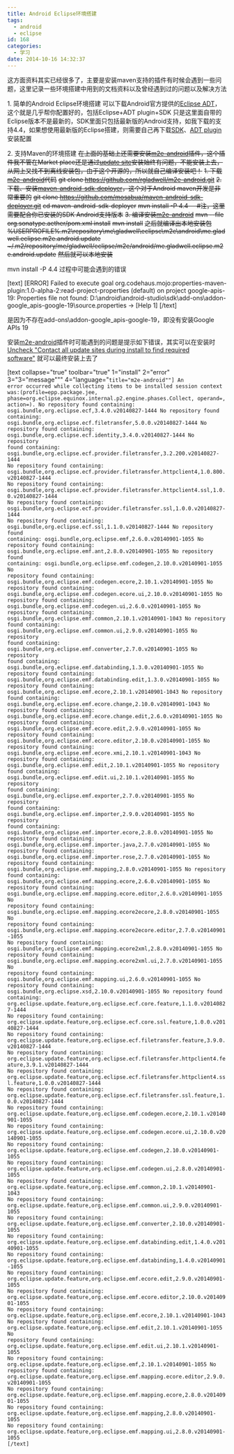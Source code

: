 ```yaml
---
title: Android Eclipse环境搭建
tags:
  - android
  - eclipse
id: 168
categories:
  - 学习
date: 2014-10-16 14:32:37
---
```


这方面资料其实已经很多了，主要是安装maven支持的插件有时候会遇到一些问题，这里记录一些环境搭建中用到的文档资料以及曾经遇到过的问题以及解决方法

<!--more-->

1\. 简单的Android Eclipse环境搭建
可以下载Android官方提供的[Eclipse ADT](http://developer.android.com/sdk/index.html)，这个就是几乎帮你配置好的，包括Eclipse+ADT plugin+SDK
只是这里面自带的Eclipse版本不是最新的，SDK里面只包括最新版的Android支持，如我下载的支持4.4，如果想使用最新版的Eclipse搭建，则需要自己再下载[SDK](http://developer.android.com/sdk/installing/index.html?pkg=tools)、[ADT plugin](http://developer.android.com/sdk/installing/installing-adt.html)安装配置

2\. 支持Maven的环境搭建
<del>在上面的基础上还需要安装[m2e-android](http://rgladwell.github.io/m2e-android/)插件，这个插件我不管在Market place还是通过[update site](http://rgladwell.github.com/m2e-android/updates/)安装始终有问题，不能安装上去，从网上又找不到离线安装包，由于这个开源的，所以就自己编译安装吧！</del>
<del> 1\. 下载[m2e-android](https://github.com/rgladwell/m2e-android)代码</del>
<del> git clone https://github.com/rgladwell/m2e-android.git</del>
<del> 2\. 下载、安装[maven-android-sdk-deployer](https://github.com/mosabua/maven-android-sdk-deployer)，这个对于Android maven开发是非常重要的</del>
<del> git clone https://github.com/mosabua/maven-android-sdk-deployer.git</del>
<del> cd maven-android-sdk-deployer</del>
<del> mvn install -P 4.4     #注，这里需要配合你已安装的SDK Android支持版本</del>
<del> 3\. 编译安装[m2e-android](https://github.com/rgladwell/m2e-android)</del>
<del> mvn --file org.sonatype.aether/pom.xml install</del>
<del> mvn install</del>
<del>之后就编译出本地安装包</del>
<del>%USERPROFILE%\.m2\repository\me\gladwell\eclipse\m2e\android\me.gladwell.eclipse.m2e.android.update</del>
<del>~/.m2/repository/me/gladwell/eclipse/m2e/android/me.gladwell.eclipse.m2e.android.update</del>
<del>然后就可以本地安装</del>

mvn install -P 4.4 过程中可能会遇到的错误

[text]
 [ERROR] Failed to execute goal org.codehaus.mojo:properties-maven-plugin:1.0-alpha-2:read-project-properties (default) on project google-apis-19: Properties file not found: D:\android\android-studio\sdk\add-ons\addon-google_apis-google-19\source.properties -> [Help 1]
[/text]

是因为不存在add-ons\addon-google_apis-google-19，即没有安装Google APIs 19

安装[m2e-android](http://rgladwell.github.io/m2e-android/)插件时可能遇到的问题是提示如下错误，其实可以在安装时[Uncheck "Contact all update sites during install to find required software"](http://stackoverflow.com/questions/6470802/what-to-do-about-eclipses-no-repository-found-containing-error-messages) 就可以最终安装上去了

[text collapse="true" toolbar="true" 1="install" 2="error" 3="3="message"</code>"" 4="language="<code>title="m2e-android""]
An error occurred while collecting items to be installed
session context was:(profile=epp.package.jee, phase=org.eclipse.equinox.internal.p2.engine.phases.Collect, operand=, action=).
No repository found containing: osgi.bundle,org.eclipse.ecf,3.4.0.v20140827-1444
No repository found containing: osgi.bundle,org.eclipse.ecf.filetransfer,5.0.0.v20140827-1444
No repository found containing: osgi.bundle,org.eclipse.ecf.identity,3.4.0.v20140827-1444
No repository found containing: osgi.bundle,org.eclipse.ecf.provider.filetransfer,3.2.200.v20140827-1444
No repository found containing: osgi.bundle,org.eclipse.ecf.provider.filetransfer.httpclient4,1.0.800.v20140827-1444
No repository found containing: osgi.bundle,org.eclipse.ecf.provider.filetransfer.httpclient4.ssl,1.0.0.v20140827-1444
No repository found containing: osgi.bundle,org.eclipse.ecf.provider.filetransfer.ssl,1.0.0.v20140827-1444
No repository found containing: osgi.bundle,org.eclipse.ecf.ssl,1.1.0.v20140827-1444
No repository found containing: osgi.bundle,org.eclipse.emf,2.6.0.v20140901-1055
No repository found containing: osgi.bundle,org.eclipse.emf.ant,2.8.0.v20140901-1055
No repository found containing: osgi.bundle,org.eclipse.emf.codegen,2.10.0.v20140901-1055
No repository found containing: osgi.bundle,org.eclipse.emf.codegen.ecore,2.10.1.v20140901-1055
No repository found containing: osgi.bundle,org.eclipse.emf.codegen.ecore.ui,2.10.0.v20140901-1055
No repository found containing: osgi.bundle,org.eclipse.emf.codegen.ui,2.6.0.v20140901-1055
No repository found containing: osgi.bundle,org.eclipse.emf.common,2.10.1.v20140901-1043
No repository found containing: osgi.bundle,org.eclipse.emf.common.ui,2.9.0.v20140901-1055
No repository found containing: osgi.bundle,org.eclipse.emf.converter,2.7.0.v20140901-1055
No repository found containing: osgi.bundle,org.eclipse.emf.databinding,1.3.0.v20140901-1055
No repository found containing: osgi.bundle,org.eclipse.emf.databinding.edit,1.3.0.v20140901-1055
No repository found containing: osgi.bundle,org.eclipse.emf.ecore,2.10.1.v20140901-1043
No repository found containing: osgi.bundle,org.eclipse.emf.ecore.change,2.10.0.v20140901-1043
No repository found containing: osgi.bundle,org.eclipse.emf.ecore.change.edit,2.6.0.v20140901-1055
No repository found containing: osgi.bundle,org.eclipse.emf.ecore.edit,2.9.0.v20140901-1055
No repository found containing: osgi.bundle,org.eclipse.emf.ecore.editor,2.10.0.v20140901-1055
No repository found containing: osgi.bundle,org.eclipse.emf.ecore.xmi,2.10.1.v20140901-1043
No repository found containing: osgi.bundle,org.eclipse.emf.edit,2.10.1.v20140901-1055
No repository found containing: osgi.bundle,org.eclipse.emf.edit.ui,2.10.1.v20140901-1055
No repository found containing: osgi.bundle,org.eclipse.emf.exporter,2.7.0.v20140901-1055
No repository found containing: osgi.bundle,org.eclipse.emf.importer,2.9.0.v20140901-1055
No repository found containing: osgi.bundle,org.eclipse.emf.importer.ecore,2.8.0.v20140901-1055
No repository found containing: osgi.bundle,org.eclipse.emf.importer.java,2.7.0.v20140901-1055
No repository found containing: osgi.bundle,org.eclipse.emf.importer.rose,2.7.0.v20140901-1055
No repository found containing: osgi.bundle,org.eclipse.emf.mapping,2.8.0.v20140901-1055
No repository found containing: osgi.bundle,org.eclipse.emf.mapping.ecore,2.6.0.v20140901-1055
No repository found containing: osgi.bundle,org.eclipse.emf.mapping.ecore.editor,2.6.0.v20140901-1055
No repository found containing: osgi.bundle,org.eclipse.emf.mapping.ecore2ecore,2.8.0.v20140901-1055
No repository found containing: osgi.bundle,org.eclipse.emf.mapping.ecore2ecore.editor,2.7.0.v20140901-1055
No repository found containing: osgi.bundle,org.eclipse.emf.mapping.ecore2xml,2.8.0.v20140901-1055
No repository found containing: osgi.bundle,org.eclipse.emf.mapping.ecore2xml.ui,2.7.0.v20140901-1055
No repository found containing: osgi.bundle,org.eclipse.emf.mapping.ui,2.6.0.v20140901-1055
No repository found containing: osgi.bundle,org.eclipse.xsd,2.10.0.v20140901-1055
No repository found containing: org.eclipse.update.feature,org.eclipse.ecf.core.feature,1.1.0.v20140827-1444
No repository found containing: org.eclipse.update.feature,org.eclipse.ecf.core.ssl.feature,1.0.0.v20140827-1444
No repository found containing: org.eclipse.update.feature,org.eclipse.ecf.filetransfer.feature,3.9.0.v20140827-1444
No repository found containing: org.eclipse.update.feature,org.eclipse.ecf.filetransfer.httpclient4.feature,3.9.1.v20140827-1444
No repository found containing: org.eclipse.update.feature,org.eclipse.ecf.filetransfer.httpclient4.ssl.feature,1.0.0.v20140827-1444
No repository found containing: org.eclipse.update.feature,org.eclipse.ecf.filetransfer.ssl.feature,1.0.0.v20140827-1444
No repository found containing: org.eclipse.update.feature,org.eclipse.emf.codegen.ecore,2.10.1.v20140901-1055
No repository found containing: org.eclipse.update.feature,org.eclipse.emf.codegen.ecore.ui,2.10.0.v20140901-1055
No repository found containing: org.eclipse.update.feature,org.eclipse.emf.codegen,2.10.0.v20140901-1055
No repository found containing: org.eclipse.update.feature,org.eclipse.emf.codegen.ui,2.8.0.v20140901-1055
No repository found containing: org.eclipse.update.feature,org.eclipse.emf.common,2.10.1.v20140901-1043
No repository found containing: org.eclipse.update.feature,org.eclipse.emf.common.ui,2.9.0.v20140901-1055
No repository found containing: org.eclipse.update.feature,org.eclipse.emf.converter,2.10.0.v20140901-1055
No repository found containing: org.eclipse.update.feature,org.eclipse.emf.databinding.edit,1.4.0.v20140901-1055
No repository found containing: org.eclipse.update.feature,org.eclipse.emf.databinding,1.4.0.v20140901-1055
No repository found containing: org.eclipse.update.feature,org.eclipse.emf.ecore.edit,2.9.0.v20140901-1055
No repository found containing: org.eclipse.update.feature,org.eclipse.emf.ecore.editor,2.10.0.v20140901-1055
No repository found containing: org.eclipse.update.feature,org.eclipse.emf.ecore,2.10.1.v20140901-1043
No repository found containing: org.eclipse.update.feature,org.eclipse.emf.edit,2.10.1.v20140901-1055
No repository found containing: org.eclipse.update.feature,org.eclipse.emf.edit.ui,2.10.1.v20140901-1055
No repository found containing: org.eclipse.update.feature,org.eclipse.emf,2.10.1.v20140901-1055
No repository found containing: org.eclipse.update.feature,org.eclipse.emf.mapping.ecore.editor,2.9.0.v20140901-1055
No repository found containing: org.eclipse.update.feature,org.eclipse.emf.mapping.ecore,2.8.0.v20140901-1055
No repository found containing: org.eclipse.update.feature,org.eclipse.emf.mapping,2.8.0.v20140901-1055
No repository found containing: org.eclipse.update.feature,org.eclipse.emf.mapping.ui,2.8.0.v20140901-1055
[/text]

 

 